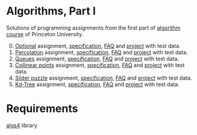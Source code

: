 # Algorithms, Part I

Solutions of programming assignments from the first part of [algorithm course](https://www.coursera.org/learn/algorithms-part1) of Princeton University.

0. [Optional](https://github.com/lolwhatvvw/AlgorithmsPart1/tree/master/assignment0) assignment, [specification](https://coursera.cs.princeton.edu/algs4/assignments/hello/specification.php), [FAQ](https://coursera.cs.princeton.edu/algs4/assignments/hello/faq.php) and [project](https://coursera.cs.princeton.edu/algs4/assignments/hello/hello.zip) with test data.
1. [Percolation](https://github.com/lolwhatvvw/AlgorithmsPart1/tree/master/assignment1) assignment, [specification](https://coursera.cs.princeton.edu/algs4/assignments/percolation/specification.php), [FAQ](https://coursera.cs.princeton.edu/algs4/assignments/percolation/faq.php) and [project](https://coursera.cs.princeton.edu/algs4/assignments/percolation/percolation.zip) with test data.
2. [Queues](https://github.com/lolwhatvvw/AlgorithmsPart1/tree/master/assignment2) assignment, [specification](https://coursera.cs.princeton.edu/algs4/assignments/queues/specification.php), [FAQ](https://coursera.cs.princeton.edu/algs4/assignments/queues/faq.php) and [project](https://coursera.cs.princeton.edu/algs4/assignments/queues/queues.zip) with test data.
3. [Collinear points](https://github.com/lolwhatvvw/AlgorithmsPart1/tree/master/assignment3) assignment, [specification](https://coursera.cs.princeton.edu/algs4/assignments/collinear/specification.php), [FAQ](https://coursera.cs.princeton.edu/algs4/assignments/collinear/faq.php) and [project](https://coursera.cs.princeton.edu/algs4/assignments/collinear/collinear.zip) with test data.
4. [Slider puzzle](https://github.com/lolwhatvvw/AlgorithmsPart1/tree/master/assignment4) assignment, [specification](https://coursera.cs.princeton.edu/algs4/assignments/8puzzle/specification.php), [FAQ](https://coursera.cs.princeton.edu/algs4/assignments/8puzzle/faq.php) and [project](https://coursera.cs.princeton.edu/algs4/assignments/8puzzle/8puzzle.zip) with test data.
5. [Kd-Tree](https://github.com/lolwhatvvw/AlgorithmsPart1/tree/master/assignment5) assignment, [specification](https://coursera.cs.princeton.edu/algs4/assignments/kdtree/specification.php), [FAQ](https://coursera.cs.princeton.edu/algs4/assignments/kdtree/faq.php) and [project](https://coursera.cs.princeton.edu/algs4/assignments/kdtree/kdtree.zip) with test data.





# Requirements
[algs4](https://github.com/kevin-wayne/algs4) library
